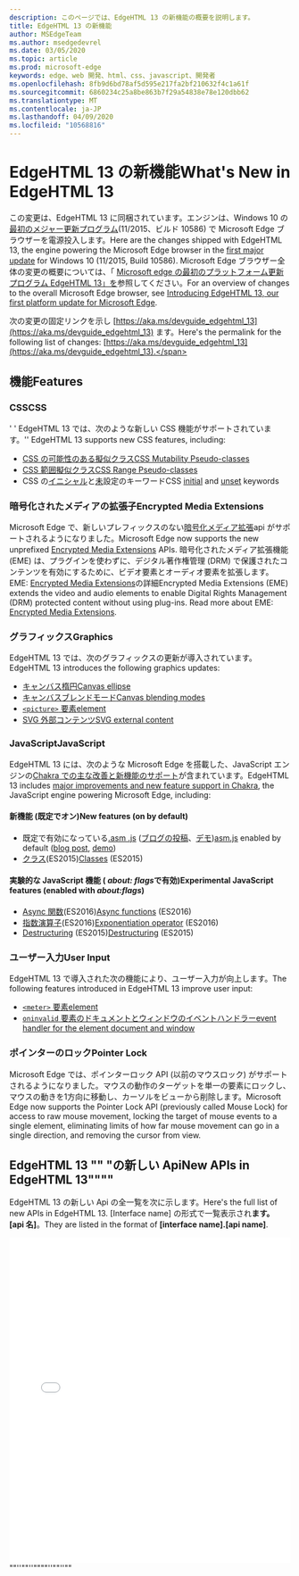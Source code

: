 ```yaml
---
description: このページでは、EdgeHTML 13 の新機能の概要を説明します。
title: EdgeHTML 13 の新機能
author: MSEdgeTeam
ms.author: msedgedevrel
ms.date: 03/05/2020
ms.topic: article
ms.prod: microsoft-edge
keywords: edge、web 開発、html、css、javascript、開発者
ms.openlocfilehash: 8fb9d6bd78af5d595e217fa2bf210632f4c1a61f
ms.sourcegitcommit: 6860234c25a8be863b7f29a54838e78e120dbb62
ms.translationtype: MT
ms.contentlocale: ja-JP
ms.lasthandoff: 04/09/2020
ms.locfileid: "10568816"
---
```

# <span data-ttu-id="51498-104">EdgeHTML 13 の新機能</span><span class="sxs-lookup"><span data-stu-id="51498-104">What's New in EdgeHTML 13</span></span>
<span data-ttu-id="51498-105">この変更は、EdgeHTML 13 に同梱されています。エンジンは、Windows 10 の[最初のメジャー更新プログラム](https://blogs.windows.com/windowsexperience/2015/11/12/first-major-update-for-windows-10-available-today/)(11/2015、ビルド 10586) で Microsoft Edge ブラウザーを電源投入します。</span><span class="sxs-lookup"><span data-stu-id="51498-105">Here are the changes shipped with EdgeHTML 13, the engine powering the Microsoft Edge browser in the [first major update](https://blogs.windows.com/windowsexperience/2015/11/12/first-major-update-for-windows-10-available-today/) for Windows 10 (11/2015, Build 10586).</span></span> <span data-ttu-id="51498-106">Microsoft Edge ブラウザー全体の変更の概要については、「 [Microsoft edge の最初のプラットフォーム更新プログラム EdgeHTML 13」を](https://blogs.windows.com/msedgedev/2015/11/16/introducing-edgehtml-13-our-first-platform-update-for-microsoft-edge/)参照してください。</span><span class="sxs-lookup"><span data-stu-id="51498-106">For an overview of changes to the overall Microsoft Edge browser, see [Introducing EdgeHTML 13, our first platform update for Microsoft Edge](https://blogs.windows.com/msedgedev/2015/11/16/introducing-edgehtml-13-our-first-platform-update-for-microsoft-edge/).</span></span>

<span data-ttu-id="51498-107">次の変更の固定リンクを示し [https://aka.ms/devguide_edgehtml_13](https://aka.ms/devguide_edgehtml_13) ます。</span><span class="sxs-lookup"><span data-stu-id="51498-107">Here's the permalink for the following list of changes: [https://aka.ms/devguide_edgehtml_13](https://aka.ms/devguide_edgehtml_13).</span></span>

## <span data-ttu-id="51498-108">機能</span><span class="sxs-lookup"><span data-stu-id="51498-108">Features</span></span>

### <span data-ttu-id="51498-109">CSS</span><span class="sxs-lookup"><span data-stu-id="51498-109">CSS</span></span>
<span data-ttu-id="51498-110">' ' EdgeHTML 13 では、次のような新しい CSS 機能がサポートされています。</span><span class="sxs-lookup"><span data-stu-id="51498-110">'' EdgeHTML 13 supports new CSS features, including:</span></span>
* [<span data-ttu-id="51498-111">CSS の可能性のある擬似クラス</span><span class="sxs-lookup"><span data-stu-id="51498-111">CSS Mutability Pseudo-classes</span></span>](https://developer.microsoft.com/microsoft-edge/platform/status/cssmutabilitypseudoclasses/)
* [<span data-ttu-id="51498-112">CSS 範囲擬似クラス</span><span class="sxs-lookup"><span data-stu-id="51498-112">CSS Range Pseudo-classes</span></span>](https://developer.microsoft.com/microsoft-edge/platform/status/cssrangepseudoclasses/)
* <span data-ttu-id="51498-113">CSS の[イニシャル](https://developer.microsoft.com/microsoft-edge/platform/status/cssinitialvalue/)と[未](https://developer.microsoft.com/microsoft-edge/platform/status/cssunsetvalue/)設定のキーワード</span><span class="sxs-lookup"><span data-stu-id="51498-113">CSS [initial](https://developer.microsoft.com/microsoft-edge/platform/status/cssinitialvalue/) and [unset](https://developer.microsoft.com/microsoft-edge/platform/status/cssunsetvalue/) keywords</span></span>

### <span data-ttu-id="51498-114">暗号化されたメディアの拡張子</span><span class="sxs-lookup"><span data-stu-id="51498-114">Encrypted Media Extensions</span></span>
<span data-ttu-id="51498-115">Microsoft Edge で、新しいプレフィックスのない[暗号化メディア拡張](https://w3.org/TR/encrypted-media/)api がサポートされるようになりました。</span><span class="sxs-lookup"><span data-stu-id="51498-115">Microsoft Edge now supports the new unprefixed [Encrypted Media Extensions](https://w3.org/TR/encrypted-media/) APIs.</span></span> <span data-ttu-id="51498-116">暗号化されたメディア拡張機能 (EME) は、プラグインを使わずに、デジタル著作権管理 (DRM) で保護されたコンテンツを有効にするために、ビデオ要素とオーディオ要素を拡張します。 EME: [Encrypted Media Extensions](https://docs.microsoft.com/microsoft-edge/dev-guide/multimedia/encrypted-media-extensions)の詳細</span><span class="sxs-lookup"><span data-stu-id="51498-116">Encrypted Media Extensions (EME) extends the video and audio elements to enable Digital Rights Management (DRM) protected content without using plug-ins. Read more about EME: [Encrypted Media Extensions](https://docs.microsoft.com/microsoft-edge/dev-guide/multimedia/encrypted-media-extensions).</span></span>

### <span data-ttu-id="51498-117">グラフィックス</span><span class="sxs-lookup"><span data-stu-id="51498-117">Graphics</span></span>

<span data-ttu-id="51498-118">EdgeHTML 13 では、次のグラフィックスの更新が導入されています。</span><span class="sxs-lookup"><span data-stu-id="51498-118">EdgeHTML 13 introduces the following graphics updates:</span></span>
* [<span data-ttu-id="51498-119">キャンバス楕円</span><span class="sxs-lookup"><span data-stu-id="51498-119">Canvas ellipse</span></span>](https://developer.microsoft.com/microsoft-edge/platform/status/canvas2dellipse/)
* [<span data-ttu-id="51498-120">キャンバスブレンドモード</span><span class="sxs-lookup"><span data-stu-id="51498-120">Canvas blending modes</span></span>](https://developer.microsoft.com/microsoft-edge/platform/status/compositingandblendingincanvas2d/)
* [`<picture>` <span data-ttu-id="51498-121">要素</span><span class="sxs-lookup"><span data-stu-id="51498-121">element</span></span>](https://developer.microsoft.com/microsoft-edge/platform/status/pictureelement/)
* [<span data-ttu-id="51498-122">SVG 外部コンテンツ</span><span class="sxs-lookup"><span data-stu-id="51498-122">SVG external content</span></span>](https://developer.microsoft.com/microsoft-edge/platform/status/svgexternalcontent/)

### <span data-ttu-id="51498-123">JavaScript</span><span class="sxs-lookup"><span data-stu-id="51498-123">JavaScript</span></span>
<span data-ttu-id="51498-124">EdgeHTML 13 には、次のような Microsoft Edge を搭載した、JavaScript エンジンの[Chakra での主な改善と新機能のサポート](https://blogs.windows.com/msedgedev/2015/09/30/asynchronous-code-gets-easier-with-es2016-async-function-support-in-chakra-and-microsoft-edge/)が含まれています。</span><span class="sxs-lookup"><span data-stu-id="51498-124">EdgeHTML 13 includes [major improvements and new feature support in Chakra](https://blogs.windows.com/msedgedev/2015/09/30/asynchronous-code-gets-easier-with-es2016-async-function-support-in-chakra-and-microsoft-edge/), the JavaScript engine powering Microsoft Edge, including:</span></span>

#### <span data-ttu-id="51498-125">新機能 (既定でオン)</span><span class="sxs-lookup"><span data-stu-id="51498-125">New features (on by default)</span></span>

* <span data-ttu-id="51498-126">既定で有効になっている[.asm .js](https://developer.microsoft.com/microsoft-edge/platform/status/asmjs/?q=asm.js) ([ブログの投稿](https://blogs.windows.com/msedgedev/2015/11/10/supercharging-javascript-performance-with-asm-js/)、[デモ](https://dev.windows.com/microsoft-edge/testdrive/demos/chess/))</span><span class="sxs-lookup"><span data-stu-id="51498-126">[asm.js](https://developer.microsoft.com/microsoft-edge/platform/status/asmjs/?q=asm.js) enabled by default ([blog post](https://blogs.windows.com/msedgedev/2015/11/10/supercharging-javascript-performance-with-asm-js/), [demo](https://dev.windows.com/microsoft-edge/testdrive/demos/chess/))</span></span>
* <span data-ttu-id="51498-127">[クラス](https://developer.microsoft.com/microsoft-edge/platform/status/asmjs/?q=classes)(ES2015)</span><span class="sxs-lookup"><span data-stu-id="51498-127">[Classes](https://developer.microsoft.com/microsoft-edge/platform/status/asmjs/?q=classes) (ES2015)</span></span>

#### <span data-ttu-id="51498-128">実験的な JavaScript 機能 ( *about: flags*で有効)</span><span class="sxs-lookup"><span data-stu-id="51498-128">Experimental JavaScript features (enabled with *about:flags*)</span></span>

* <span data-ttu-id="51498-129">[Async 関数](https://developer.microsoft.com/microsoft-edge/platform/status/asyncfunctions/?q=async%20functions)(ES2016)</span><span class="sxs-lookup"><span data-stu-id="51498-129">[Async functions](https://developer.microsoft.com/microsoft-edge/platform/status/asyncfunctions/?q=async%20functions) (ES2016)</span></span>
* <span data-ttu-id="51498-130">[指数演算子](https://developer.microsoft.com/microsoft-edge/platform/status/exponentiationoperatores2016/?q=exponentiation%20operator)(ES2016)</span><span class="sxs-lookup"><span data-stu-id="51498-130">[Exponentiation operator](https://developer.microsoft.com/microsoft-edge/platform/status/exponentiationoperatores2016/?q=exponentiation%20operator) (ES2016)</span></span>
* <span data-ttu-id="51498-131">[Destructuring](https://developer.microsoft.com/microsoft-edge/platform/status/destructuringES2015/?q=destructuring) (ES2015)</span><span class="sxs-lookup"><span data-stu-id="51498-131">[Destructuring](https://developer.microsoft.com/microsoft-edge/platform/status/destructuringES2015/?q=destructuring) (ES2015)</span></span>

### <span data-ttu-id="51498-132">ユーザー入力</span><span class="sxs-lookup"><span data-stu-id="51498-132">User Input</span></span>
<span data-ttu-id="51498-133">EdgeHTML 13 で導入された次の機能により、ユーザー入力が向上します。</span><span class="sxs-lookup"><span data-stu-id="51498-133">The following features introduced in EdgeHTML 13 improve user input:</span></span>
* [`<meter>` <span data-ttu-id="51498-134">要素</span><span class="sxs-lookup"><span data-stu-id="51498-134">element</span></span>](https://developer.microsoft.com/microsoft-edge/platform/status/meterelement/)
* [`oninvalid` <span data-ttu-id="51498-135">要素のドキュメントとウィンドウのイベントハンドラー</span><span class="sxs-lookup"><span data-stu-id="51498-135">event handler for the element document and window</span></span>](https://developer.microsoft.com/microsoft-edge/platform/status/oninvalideventhandler/)

### <span data-ttu-id="51498-136">ポインターのロック</span><span class="sxs-lookup"><span data-stu-id="51498-136">Pointer Lock</span></span>
<span data-ttu-id="51498-137">Microsoft Edge では、ポインターロック API (以前のマウスロック) がサポートされるようになりました。マウスの動作のターゲットを単一の要素にロックし、マウスの動きを1方向に移動し、カーソルをビューから削除します。</span><span class="sxs-lookup"><span data-stu-id="51498-137">Microsoft Edge now supports the Pointer Lock API (previously called Mouse Lock) for access to raw mouse movement, locking the target of mouse events to a single element, eliminating limits of how far mouse movement can go in a single direction, and removing the cursor from view.</span></span> 


## <span data-ttu-id="51498-138">EdgeHTML 13 "" "の新しい Api</span><span class="sxs-lookup"><span data-stu-id="51498-138">New APIs in EdgeHTML 13""""</span></span>

<span data-ttu-id="51498-139">EdgeHTML 13 の新しい Api の全一覧を次に示します。</span><span class="sxs-lookup"><span data-stu-id="51498-139">Here's the full list of new APIs in EdgeHTML 13.</span></span> <span data-ttu-id="51498-140">[Interface name] の形式で一覧表示され**ます。 [api 名]**。</span><span class="sxs-lookup"><span data-stu-id="51498-140">They are listed in the format of **[interface name].[api name]**.</span></span>
<iframe height='584' scrolling='no' title='<span data-ttu-id="51498-141">EdgeHTML 13 の新しい Api</span><span class="sxs-lookup"><span data-stu-id="51498-141">New APIs in EdgeHTML 13</span></span>' src='//codepen.io/MicrosoftEdgeDocumentation/embed/vmzxEY/?height=584&theme-id=23761&default-tab=result&embed-version=2' frameborder='no' allowtransparency='true' allowfullscreen='true' style='width: 100%;'><span data-ttu-id="51498-142"><a href='https://codepen.io/MicrosoftEdgeDocumentation/pen/vmzxEY/'> </a> CodePen の Microsoft Edge ドキュメント (@MicrosoftEdgeDocumentation) で EdgeHTML 13 の Pen 新しい api を参照してください <a href='http://codepen.io/MicrosoftEdgeDocumentation'> </a> <a href='http://codepen.io'> </a> 。</span><span class="sxs-lookup"><span data-stu-id="51498-142">See the Pen <a href='https://codepen.io/MicrosoftEdgeDocumentation/pen/vmzxEY/'>New APIs in EdgeHTML 13</a> by Microsoft Edge Docs (<a href='http://codepen.io/MicrosoftEdgeDocumentation'>@MicrosoftEdgeDocumentation</a>) on <a href='http://codepen.io'>CodePen</a>.</span></span></iframe><span data-ttu-id="51498-143">""''""''""</span><span class="sxs-lookup"><span data-stu-id="51498-143">""''""''""</span></span>
